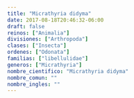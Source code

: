 ```yaml
---
title: "Micrathyria didyma"
date: 2017-08-18T20:46:32-06:00
draft: false
reinos: ["Animalia"]
divisiones: ["Arthropoda"]
clases: ["Insecta"]
ordenes: ["Odonata"]
familias: ["libellulidae"]
generos: ["Micrathyria"]
nombre_cientifico: "Micrathyria didyma"
nombre_comun: ""
nombre_ingles: ""
---
```

